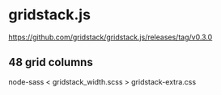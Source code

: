 # gridstack.js

https://github.com/gridstack/gridstack.js/releases/tag/v0.3.0

## 48 grid columns

node-sass < gridstack_width.scss > gridstack-extra.css
